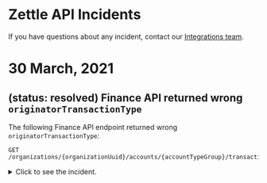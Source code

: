 Zettle API Incidents
=====================
If you have questions about any incident, contact our [Integrations team](mailto:api@zettle.com).

# 30 March, 2021
## (status: resolved) Finance API returned wrong `originatorTransactionType` 
The following Finance API endpoint returned wrong `originatorTransactionType`:

```
GET /organizations/{organizationUuid}/accounts/{accountTypeGroup}/transactions
```

<details><!-- start tag of the incident section-->
<summary>Click to see the incident.</summary>

### Incident summary
There was a problem with the `originatorTransactionType` field in the response for transactions made with cards. Following is a table which enlists the expected and actual values for the field:

|Expected value in `originatorTransactionType` field |Actual value in `originatorTransactionType` field
|:---- |:----
|CARD_PAYMENT |PAYMENT
|CARD_PAYMENT_FEE |PAYMENT
|CARD_REFUND |PAYMENT
|CARD_PAYMENT_FEE_REFUND |PAYMENT

Transactions made between the following timestamps were affected:

Start time:  2021-03-30 16:03:11.437237 UTC<br>
End time:  2021-03-30 16:59:45.00856  UTC<br>
The total duration was approximately 56 minutes.



### What do you need to do?
To fix your data you would need to refetch transactions for merchants your integration serves between the timestamps given above once again.

If your integration disregards transactions with originatorTransactionType` `PAYMENT` and `PAYMENT_FEE` you would need to handle those transactions and bookkeep as you used to do with CARD.

See example below to understand better:

```
GET/organizations/self/accounts/liquid/transactions?start=2021-03-30T16:03:10&end=2021-03-30T16:59:46
```

__Expected response:__

```
    ...
            {
                "timestamp": "2021-03-30T16:03:31.003+0000",
                "amount": -10,
                "originatorTransactionType": "CARD_PAYMENT_FEE",
                "originatingTransactionUuid": "ff4f492e-914c-1bbb-bb86-850e353b75b8"
            },
            {
                "timestamp": "2021-03-30T16:03:31.000+0000",
                "amount": 780,
                "originatorTransactionType": "CARD_PAYMENT",
                "originatingTransactionUuid": "ff4f492e-914c-1bbb-bb86-850e353b75b8"
            }
    ...

```

__Actual response during the time of incident after a partial fix when refetching:__
 

```
    ...
            {
                "timestamp": "2021-03-30T16:03:31.003+0000",
                "amount": -10,
                "originatorTransactionType": "PAYMENT_FEE",
                "originatingTransactionUuid": "ff4f492e-914c-1bbb-bb86-850e353b75b8"
            },
            {
                "timestamp": "2021-03-30T16:03:31.000+0000",
                "amount": 780,
                "originatorTransactionType": "PAYMENT",
                "originatingTransactionUuid": "ff4f492e-914c-1bbb-bb86-850e353b75b8"
            }
    ...

```


</details>
